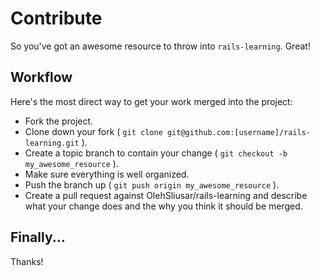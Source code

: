 Contribute
==========

So you've got an awesome resource to throw into `rails-learning`. Great! 

Workflow
--------

Here's the most direct way to get your work merged into the project:

* Fork the project.
* Clone down your fork ( `git clone git@github.com:[username]/rails-learning.git` ).
* Create a topic branch to contain your change ( `git checkout -b my_awesome_resource` ).
* Make sure everything is well organized.
* Push the branch up ( `git push origin my_awesome_resource` ).
* Create a pull request against OlehSliusar/rails-learning and describe what your change
  does and the why you think it should be merged.

Finally...
----------

Thanks!
